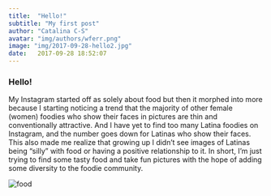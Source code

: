 ```yaml
---
title:  "Hello!"
subtitle: "My first post"
author: "Catalina C-S"
avatar: "img/authors/wferr.png"
image: "img/2017-09-28-hello2.jpg"
date:   2017-09-28 18:52:07
---
```


### Hello!
My Instagram started off as solely about food but then it morphed into more because I starting noticing a trend that the majority of other female (women) foodies who show their faces in pictures are thin and conventionally attractive. And I have yet to find too many Latina foodies on Instagram, and the number goes down for Latinas who show their faces. This also made me realize that growing up I didn’t see images of Latinas being “silly” with food or having a positive relationship to it. In short, I’m just trying to find some tasty food and take fun pictures with the hope of adding some diversity to the foodie community.

![food](www.thenerdiefoodie.com/img/2017-09-28-hello.jpg)
